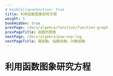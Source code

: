 ```yaml
---
# bookCollapseSection: true
title: 利用函数图象研究方程
weight: 5
bookHidden: true
prevPage: /docs/algebra/function/function-graph
prevPageTitle: 函数的图象
nextPage: /docs/algebra/pow-exp-log
nextPageTitle: 幂函数、指数函数、对数函数
---
```


# 利用函数图象研究方程

